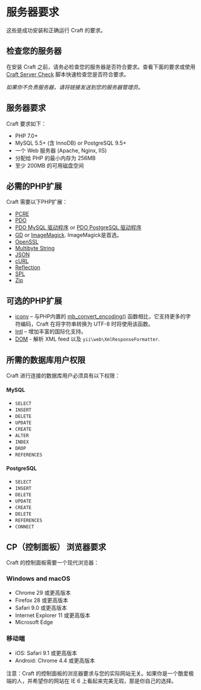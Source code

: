 # 服务器要求

这些是成功安装和正确运行 Craft 的要求。

## 检查您的服务器

在安装 Craft 之前，请务必检查您的服务器是否符合要求。查看下面的要求或使用 [Craft Server Check](https://github.com/craftcms/server-check) 脚本快速检查您是否符合要求。

_如果你不负责服务器，请将链接发送到您的服务器管理员。_

## 服务器要求

Craft 要求如下：

* PHP 7.0+
* MySQL 5.5+ (含 InnoDB) or PostgreSQL 9.5+
* 一个 Web 服务器 (Apache, Nginx, IIS)
* 分配给 PHP 的最小内存为 256MB
* 至少 200MB 的可用磁盘空间

## 必需的PHP扩展

Craft 需要以下PHP扩展：

* [PCRE](http://php.net/manual/en/book.pcre.php)
* [PDO](http://php.net/manual/en/book.pdo.php)
* [PDO MySQL 驱动程序](http://php.net/manual/en/ref.pdo-mysql.php) or [PDO PostgreSQL 驱动程序](http://php.net/manual/en/ref.pdo-pgsql.php)
* [GD](http://php.net/manual/en/book.image.php) or [ImageMagick](http://php.net/manual/en/book.imagick.php). ImageMagick是首选。
* [OpenSSL](http://php.net/manual/en/book.openssl.php)
* [Multibyte String](http://php.net/manual/en/book.mbstring.php)
* [JSON](https://php.net/manual/en/book.json.php)
* [cURL](http://us1.php.net/manual/en/book.curl.php)
* [Reflection](http://php.net/manual/en/class.reflectionextension.php)
* [SPL](http://php.net/manual/en/book.spl.php)
* [Zip](https://secure.php.net/manual/en/book.zip.php)

## 可选的PHP扩展

* [iconv](http://us1.php.net/manual/en/book.iconv.php) – 与PHP内置的 [mb_convert_encoding()](http://php.net/manual/en/function.mb-convert-encoding.php) 函数相比，它支持更多的字符编码，Craft 在将字符串转换为 UTF-8 时将使用该函数。
* [Intl](http://php.net/manual/en/book.intl.php) – 增加丰富的国际化支持。
* [DOM](http://php.net/manual/en/book.dom.php) - 解析 XML feed 以及 `yii\web\XmlResponseFormatter`.


## 所需的数据库用户权限

Craft 进行连接的数据库用户必须具有以下权限：

#### MySQL

* `SELECT`
* `INSERT`
* `DELETE`
* `UPDATE`
* `CREATE`
* `ALTER`
* `INDEX`
* `DROP`
* `REFERENCES`

#### PostgreSQL

* `SELECT`
* `INSERT`
* `DELETE`
* `UPDATE`
* `CREATE`
* `DELETE`
* `REFERENCES`
* `CONNECT`

## CP（控制面板） 浏览器要求

Craft 的控制面板需要一个现代浏览器：

### Windows and macOS

* Chrome 29 或更高版本
* Firefox 28 或更高版本
* Safari 9.0 或更高版本
* Internet Explorer 11 或更高版本
* Microsoft Edge

### 移动端

* iOS: Safari 9.1 或更高版本
* Android: Chrome 4.4 或更高版本

注意：Craft 的控制面板的浏览器要求与您的实际网站无关。如果你是一个酷爱极端的人，并希望你的网站在 IE 6 上看起来完美无瑕，那是你自己的选择。
